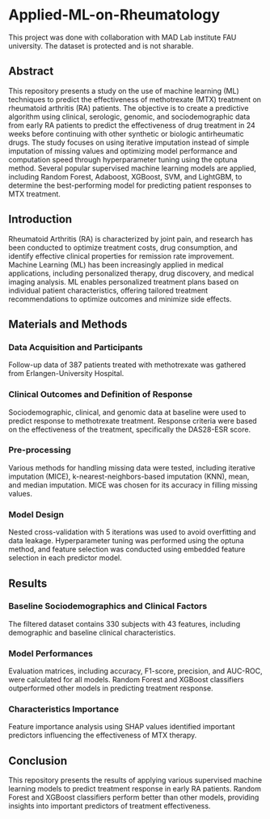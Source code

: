 # Applied-ML-on-Rheumatology
This project was done with collaboration with MAD Lab institute FAU university. 
The dataset is protected and is not sharable.

## Abstract
This repository presents a study on the use of machine learning (ML) techniques to predict the effectiveness of methotrexate (MTX) treatment on rheumatoid arthritis (RA) patients. The objective is to create a predictive algorithm using clinical, serologic, genomic, and sociodemographic data from early RA patients to predict the effectiveness of drug treatment in 24 weeks before continuing with other synthetic or biologic antirheumatic drugs. The study focuses on using iterative imputation instead of simple imputation of missing values and optimizing model performance and computation speed through hyperparameter tuning using the optuna method. Several popular supervised machine learning models are applied, including Random Forest, Adaboost, XGBoost, SVM, and LightGBM, to determine the best-performing model for predicting patient responses to MTX treatment.

## Introduction
Rheumatoid Arthritis (RA) is characterized by joint pain, and research has been conducted to optimize treatment costs, drug consumption, and identify effective clinical properties for remission rate improvement. Machine Learning (ML) has been increasingly applied in medical applications, including personalized therapy, drug discovery, and medical imaging analysis. ML enables personalized treatment plans based on individual patient characteristics, offering tailored treatment recommendations to optimize outcomes and minimize side effects.

## Materials and Methods
### Data Acquisition and Participants
Follow-up data of 387 patients treated with methotrexate was gathered from Erlangen-University Hospital.

### Clinical Outcomes and Definition of Response
Sociodemographic, clinical, and genomic data at baseline were used to predict response to methotrexate treatment. Response criteria were based on the effectiveness of the treatment, specifically the DAS28-ESR score.

### Pre-processing
Various methods for handling missing data were tested, including iterative imputation (MICE), k-nearest-neighbors-based imputation (KNN), mean, and median imputation. MICE was chosen for its accuracy in filling missing values.

### Model Design
Nested cross-validation with 5 iterations was used to avoid overfitting and data leakage. Hyperparameter tuning was performed using the optuna method, and feature selection was conducted using embedded feature selection in each predictor model.

## Results
### Baseline Sociodemographics and Clinical Factors
The filtered dataset contains 330 subjects with 43 features, including demographic and baseline clinical characteristics.

### Model Performances
Evaluation matrices, including accuracy, F1-score, precision, and AUC-ROC, were calculated for all models. Random Forest and XGBoost classifiers outperformed other models in predicting treatment response.

### Characteristics Importance
Feature importance analysis using SHAP values identified important predictors influencing the effectiveness of MTX therapy.

## Conclusion
This repository presents the results of applying various supervised machine learning models to predict treatment response in early RA patients. Random Forest and XGBoost classifiers perform better than other models, providing insights into important predictors of treatment effectiveness.


